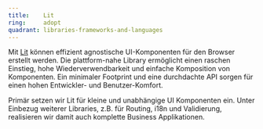```yaml
---
title:    Lit  
ring:     adopt  
quadrant: libraries-frameworks-and-languages
---
```


Mit [Lit][lit] können effizient agnostische UI-Komponenten für den Browser erstellt werden. Die plattform-nahe Library
ermöglicht einen raschen Einstieg, hohe Wiederverwendbarkeit und einfache Komposition von Komponenten. Ein minimaler
Footprint und eine durchdachte API sorgen für einen hohen Entwickler- und Benutzer-Komfort.

Primär setzen wir Lit für kleine und unabhängige UI Komponenten ein. Unter Einbezug weiterer Libraries, z.B. für
Routing, i18n und Validierung, realisieren wir damit auch komplette Business Applikationen.

[lit]: https://lit.dev/
